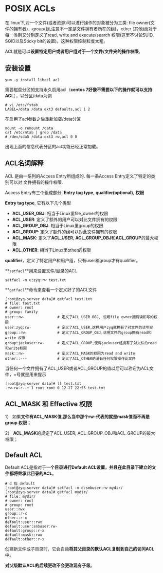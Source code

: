 # POSIX ACLs

在 linux下,对一个文件(或者资源)可以进行操作的对象被分为三类: file owner(文件的拥有者)，group(组,注意不一定是文件拥有者所在的组)，other (其他)而对于每一类别又分别定义了read, write and execute/search 权限(这里不讨论SUID, SGID以及Sticky bit的设置)。这种权限控制粒度太粗。

ACL就是可以**设置特定用户或者用户组对于一个文件/文件夹的操作权限**。

## 安装设置

```shell
yum -y install libacl acl
```

需要磁盘分区的支持永久启用acl（**centos 7好像不需要以下的操作就可以支持ACL**），以分区/data为例

```shell
# vi /etc/fstab
LABEL=/data /data ext3 defaults,acl 1 2
```

在启用了acl参数之后重新加载/data分区

```shell
mount -o remount /data
cat /etc/mtab | grep /data
# /dev/sda5 /data ext3 rw,acl 0 0
```

出现上面的信息代表分区的acl功能已经正常加载。

## ACL名词解释

ACL 是由一系列的Access Entry所组成的. 每一条Access Entry定义了特定的类别可以对
文件拥有的操作权限. 

Access Entry有三个组成部分: **Entry tag type**, **qualifier(optional)**, **权限**

**Entry tag type**, 它有以下几个类型

- **ACL_USER_OBJ**: 相当于Linux里file_owner的权限
- **ACL_USER**: 定义了额外的用户可以对此文件拥有的权限
- **ACL_GROUP_OBJ**: 相当于Linux里group的权限
- **ACL_GROUP**: 定义了额外的组可以对此文件拥有的权限
- **ACL_MASK**: 定义了**ACL_USER**, **ACL_GROUP_OBJ**和**ACL_GROUP**的最大权限
- **ACL_OTHER**: 相当于Linux里other的权限

**qualifier**，定义了特定用户和用户组，只有user和group才有qualifier。



**`setfacl`**用来设置文件/目录的ACL

```shell
setfacl -m u:zyq:rw test.txt
```

**`getfacl`**命令来查看一个定义好了的ACL文件

```shell
[root@zyq-server data]# getfacl test.txt
# file: test.txt
# owner: root
# group: family
user::rw-          		# 定义了ACL_USER_OBJ, 说明file owner拥有读和写的权限
user:zyq:rw-            # 定义了ACL_USER,这样用户zyq就拥有了对文件的读写权
group::rw-              # 定义了ACL_GROUP_OBJ,说明文件的group拥有read和write 权限
group:jackuser:rw-      # 定义了ACL_GROUP,使得jackuser组拥有了对文件的read 和write权限
mask::rw-               # 定义了ACL_MASK的权限为read and write
other::---              # 定义了ACL_OTHER的没有任何权限操作此文件
```

当任何一个文件拥有了ACL_USER或者ACL_GROUP的值以后可以称它为ACL文件，+号就是用来提示

```shell
[root@zyq-server data]# ll test.txt
-rw-rw-r--+ 1 root root 0 12-27 22:55 test.txt	
```

## ACL_MASK 和 Effective 权限

1） 如果**文件有ACL_MASK值,那么当中那个rw-代表的就是mask值而不再是group 权限**；

2） **ACL_MASK**的规定了ACL_USER, ACL_GROUP_OBJ和ACL_GROUP的最大权限；

##  Default ACL

Default ACL是指对于**一个目录进行Default ACL设置，并且在此目录下建立的文件都将继承此目录的ACL**。

```shell
# d 指 default
[root@zyq-server data]# setfacl -m d:smbuser:rw mydir/
[root@zyq-server data]# getfacl mydir/
# file: mydir/
# owner: root
# group: root
user::rwx
group::r-x
other::r-x
default:user::rwx
default:user:smbuser:rw-
default:group::r-x
default:mask::rwx
default:other::r-x
```

创建新文件或子目录时，它会自动**将其父目录的默认ACL复制到自己的访问ACL**中。

**对父级默认ACL的后续更改不会更改现有子级**。